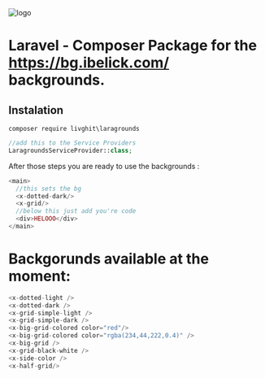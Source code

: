 <img src="https://github.com/ibelick/background-snippets/blob/main/public/cover.webp" alt="logo"/>

# Laravel - Composer Package for the https://bg.ibelick.com/ backgrounds.

## Instalation

```composer
composer require livghit\laragrounds
```

```php
//add this to the Service Providers
LaragroundsServiceProvider::class;
```

After those steps you are ready to use the backgrounds :

```php
<main>
  //this sets the bg
  <x-dotted-dark/>
  <x-grid/>
  //below this just add you're code
  <div>HELOOO</div>
</main>

```

# Backgorunds available at the moment:

```php
<x-dotted-light />
<x-dotted-dark />
<x-grid-simple-light />
<x-grid-simple-dark />
<x-big-grid-colored color="red"/>
<x-big-grid-colored color="rgba(234,44,222,0.4)" />
<x-big-grid />
<x-grid-black-white />
<x-side-color />
<x-half-grid/>
```
